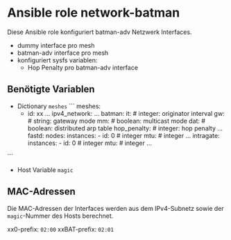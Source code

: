 # Ansible role network-batman

Diese Ansible role konfiguriert batman-adv Netzwerk Interfaces.

- dummy interface pro mesh
- batman-adv interface pro mesh
- konfiguriert sysfs variablen:
  - Hop Penalty pro batman-adv interface

## Benötigte Variablen

- Dictionary `meshes`
´´´
meshes:
  - id: xx
...
    ipv4_network:
...
    batman:
      it: # integer: originator interval
      gw: # string: gateway mode
      mm: # boolean: multicast mode
      dat: # boolean: distributed arp table
      hop_penalty: # integer: hop penalty
...
    fastd:
      nodes:
        instances:
          - id: 0 # integer
            mtu: # integer
          ...
      intragate:
        instances:
          - id: 0 # integer
            mtu: # integer
          ...

´´´
- Host Variable `magic`

## MAC-Adressen

Die MAC-Adressen der Interfaces werden aus dem IPv4-Subnetz sowie der `magic`-Nummer des Hosts berechnet.

xx0-prefix: `02:00`
xxBAT-prefix: `02:01`
